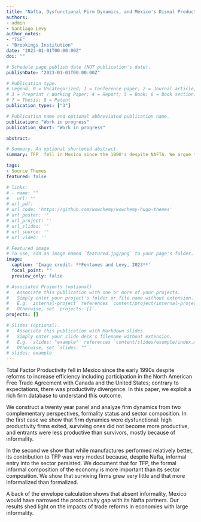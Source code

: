 ```yaml
---
title: "Nafta, Dysfunctional Firm Dynamics, and Mexico's Dismal Productivity Performance"
authors:
- admin
- Santiago Levy
author_notes:
- "TSE"
- "Brookings Institution"
date: "2023-01-01T00:00:00Z"
doi: ""

# Schedule page publish date (NOT publication's date).
publishDate: "2023-01-01T00:00:00Z"

# Publication type.
# Legend: 0 = Uncategorized; 1 = Conference paper; 2 = Journal article;
# 3 = Preprint / Working Paper; 4 = Report; 5 = Book; 6 = Book section;
# 7 = Thesis; 8 = Patent
publication_types: ["3"]

# Publication name and optional abbreviated publication name.
publication: "Work in progress"
publication_short: "Work in progress"

abstract: 

# Summary. An optional shortened abstract.
summary: TFP  fell in Mexico since the 1990's despite NAFTA. We argue that this was explained by dysfunctional firm dynamics. High productivity firms exited, surviving ones did not become more productive, and entrants were less productive than survivors, mostly because of informality. Our results shed light on the impacts of trade reforms in economies with large informality.

tags:
- Source Themes
featured: false

# links: 
# - name: ""
#   url: ""
# url_pdf: 
# url_code: 'https://github.com/wowchemy/wowchemy-hugo-themes'
# url_poster: ''
# url_project: ''
# url_slides: ''
# url_source: ''
# url_video: ''

# Featured image
# To use, add an image named `featured.jpg/png` to your page's folder. 
image:
  caption: 'Image credit: **Fentanes and Levy, 2023**'
  focal_point: ""
  preview_only: false

# Associated Projects (optional).
#   Associate this publication with one or more of your projects.
#   Simply enter your project's folder or file name without extension.
#   E.g. `internal-project` references `content/project/internal-project/index.md`.
#   Otherwise, set `projects: []`.
projects: []

# Slides (optional).
#   Associate this publication with Markdown slides.
#   Simply enter your slide deck's filename without extension.
#   E.g. `slides: "example"` references `content/slides/example/index.md`.
#   Otherwise, set `slides: ""`.
# slides: example
---
```


Total Factor Productivity fell in Mexico since the early 1990s despite reforms to increase efficiency including participation in the North American Free Trade Agreement with Canada and the United States; contrary to expectations, there was productivity divergence. In this paper, we exploit a rich firm database to understand this outcome. 

We construct a twenty year panel and analyze firm dynamics from two complementary perspectives, formality status and sector composition. In the first case we show that firm dynamics were dysfunctional: high productivity firms exited, surviving ones did not become more productive, and entrants were less productive than survivors, mostly because of informality. 

In the second we show that while manufactures performed relatively better, its contribution to TFP was very modest because, despite Nafta, informal entry into the sector persisted. We document that for TFP, the formal informal composition of the economy is more important than its sector composition. We show that surviving firms grew very little and that more informalized than formalized. 

A back of the envelope calculation shows that absent informality, Mexico would have narrowed the productivity gap with its Nafta partners. Our results shed light on the impacts of trade reforms in economies with large informality.

